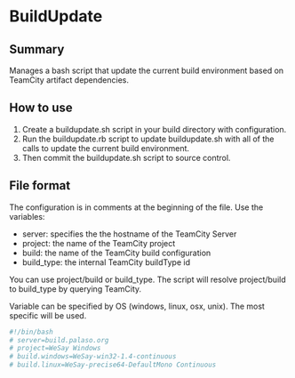 BuildUpdate
===========

Summary
-------
Manages a bash script that update the current build environment based on TeamCity artifact dependencies.

How to use
----------
1. Create a buildupdate.sh script in your build directory with configuration.  
2. Run the buildupdate.rb script to update buildupdate.sh with all of the calls to update the current build environment.  
3. Then commit the buildupdate.sh script to source control.

File format
-----------

The configuration is in comments at the beginning of the file.  Use the variables: 
* server: specifies the the hostname of the TeamCity Server
* project: the name of the TeamCity project
* build: the name of the TeamCity build configuration
* build_type: the internal TeamCity buildType id

You can use project/build or build_type.  The script will resolve project/build to build_type by querying TeamCity.

Variable can be specified by OS (windows, linux, osx, unix).  The most specific will be used.

```bash
#!/bin/bash
# server=build.palaso.org
# project=WeSay Windows
# build.windows=WeSay-win32-1.4-continuous
# build.linux=WeSay-precise64-DefaultMono Continuous
```
